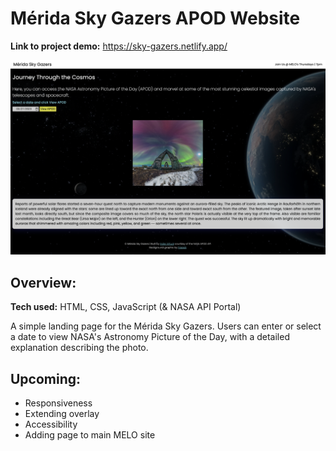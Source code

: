 # Mérida Sky Gazers APOD Website
**Link to project demo:** https://sky-gazers.netlify.app/

![Project Screenshot](https://github.com/gwendolyn954/merida-sky-gazers/blob/main/img/Sky%20Gazers%20SS.png)

## Overview:

**Tech used:** HTML, CSS, JavaScript (& NASA API Portal)

A simple landing page for the Mérida Sky Gazers.  Users can enter or select a date to view NASA's Astronomy Picture of the Day, with a detailed explanation describing the photo.  


## Upcoming:

- Responsiveness
- Extending overlay
- Accessibility
- Adding page to main MELO site

